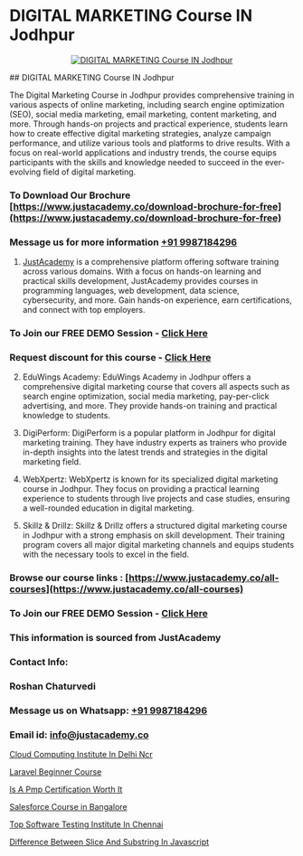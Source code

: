 # DIGITAL MARKETING Course IN Jodhpur

<p align="center">
  <a href="https://justacademy.co/course-detail/digital-marketing">
    <img src="https://justacademy.co/storage2/course_image/1676636720_course_image.webp" alt="DIGITAL MARKETING Course IN Jodhpur">
  </a>
</p>
## DIGITAL MARKETING Course IN Jodhpur

The Digital Marketing Course in Jodhpur provides comprehensive training in various aspects of online marketing, including search engine optimization (SEO), social media marketing, email marketing, content marketing, and more. Through hands-on projects and practical experience, students learn how to create effective digital marketing strategies, analyze campaign performance, and utilize various tools and platforms to drive results. With a focus on real-world applications and industry trends, the course equips participants with the skills and knowledge needed to succeed in the ever-evolving field of digital marketing.
### To Download Our Brochure [https://www.justacademy.co/download-brochure-for-free](https://www.justacademy.co/download-brochure-for-free)
### Message us for more information [+91 9987184296](https://api.whatsapp.com/send?phone=919987184296)

1) [JustAcademy](https://justacademy.co) is a comprehensive platform offering software training across various domains. With a focus on hands-on learning and practical skills development, JustAcademy provides courses in programming languages, web development, data science, cybersecurity, and more. Gain hands-on experience, earn certifications, and connect with top employers.

### To Join our FREE DEMO Session - [Click Here](https://www.justacademy.co/register-for-course-demo/)
### Request discount for this course - [Click Here](https://justacademy.co/contact-us/)

2) EduWings Academy: EduWings Academy in Jodhpur offers a comprehensive digital marketing course that covers all aspects such as search engine optimization, social media marketing, pay-per-click advertising, and more. They provide hands-on training and practical knowledge to students.

3) DigiPerform: DigiPerform is a popular platform in Jodhpur for digital marketing training. They have industry experts as trainers who provide in-depth insights into the latest trends and strategies in the digital marketing field.

4) WebXpertz: WebXpertz is known for its specialized digital marketing course in Jodhpur. They focus on providing a practical learning experience to students through live projects and case studies, ensuring a well-rounded education in digital marketing.

5) Skillz & Drillz: Skillz & Drillz offers a structured digital marketing course in Jodhpur with a strong emphasis on skill development. Their training program covers all major digital marketing channels and equips students with the necessary tools to excel in the field.

### Browse our course links : [https://www.justacademy.co/all-courses](https://www.justacademy.co/all-courses) 
### To Join our FREE DEMO Session - [Click Here](https://www.justacademy.co/register-for-course-demo)


### This information is sourced from JustAcademy
### Contact Info:
### Roshan Chaturvedi
### Message us on Whatsapp: [+91 9987184296](https://api.whatsapp.com/send?phone=919987184296)
### Email id: [info@justacademy.co](mailto:info@justacademy.co)
                
[Cloud Computing Institute In Delhi Ncr](https://www.linkedin.com/pulse/cloud-computing-institute-delhi-ncr-justacademy-delhi-jrh2c?trackingId=89%2F0od0CNEw9UIOxTsiyBQ%3D%3D&lipi=urn%3Ali%3Apage%3Ad_flagship3_company_admin%3BCQZL415sSKua%2B2WOwIB%2Fog%3D%3D)

[Laravel Beginner Course](https://www.linkedin.com/pulse/laravel-beginner-course-justacademy-kolkata-aaj2e?trackingId=%2BsTwz4prlDldCaACRvJm8Q%3D%3D&lipi=urn%3Ali%3Apage%3Ad_flagship3_company_admin%3Bk9oA%2BVOQTPioabiM45wXSA%3D%3D)

[Is A Pmp Certification Worth It](https://medium.com/@akanshapatil/is-a-pmp-certification-worth-it-c0abfd4e6f14)

[Salesforce Course in Bangalore](https://medium.com/@abhidnya.1068/salesforce-course-in-bangalore-92ef0037615a)

[Top Software Testing Institute In Chennai](https://justacademyin.github.io/justacademy/top-software-testing-institute-in-chennai)

[Difference Between Slice And Substring In Javascript](https://justacademyin.github.io/justacademy/difference-between-slice-and-substring-in-javascript)


